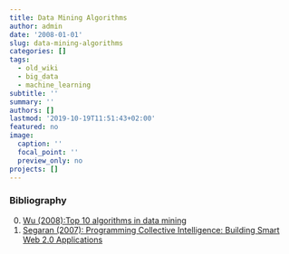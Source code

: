 ```yaml
---
title: Data Mining Algorithms
author: admin
date: '2008-01-01'
slug: data-mining-algorithms
categories: []
tags:
  - old_wiki
  - big_data
  - machine_learning
subtitle: ''
summary: ''
authors: []
lastmod: '2019-10-19T11:51:43+02:00'
featured: no
image:
  caption: ''
  focal_point: ''
  preview_only: no
projects: []
---
```

### Bibliography
0. [Wu (2008):Top 10 algorithms in data mining](http://www2.cs.uh.edu/~ceick/ML/DM_Top10.pdf)
0. [Segaran (2007): Programming Collective Intelligence: Building Smart Web 2.0 Applications](http://www.amazon.de/Programming-Collective-Intelligence-Building-Applications/dp/0596529325/ref=wl_it_dp_o?ie=UTF8&coliid=I16YL2T3XDP0DR&colid=3IFPI6FN6Y8YX)